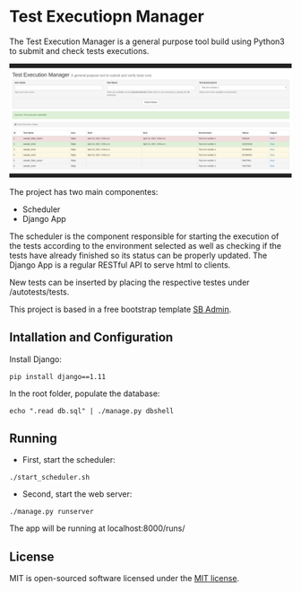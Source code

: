 Test Executiopn Manager
=======================

The Test Execution Manager is a general purpose tool build using Python3 to submit and check tests executions.

![Test Execution Manager](docs/images/tem.png)

The project has two main componentes:
* Scheduler
* Django App

The scheduler is the component responsible for starting the execution of the tests according to the environment selected as well as checking if the tests have already finished so its status can be properly updated.
The Django App is a regular RESTful API to serve html to clients.

New tests can be inserted by placing the respective testes under /autotests/tests.

This project is based in a free bootstrap template [SB Admin](https://startbootstrap.com/template-overviews/sb-admin/).

Intallation and Configuration
-----------------------------

Install Django:

```
pip install django==1.11
```

In the root folder, populate the database:
```
echo ".read db.sql" | ./manage.py dbshell
```

Running
-------

* First, start the scheduler:
```
./start_scheduler.sh
```

* Second, start the web server:
```
./manage.py runserver
```


The app will be running at localhost:8000/runs/

License
-------

MIT is open-sourced software licensed under the [MIT license](http://opensource.org/licenses/MIT).